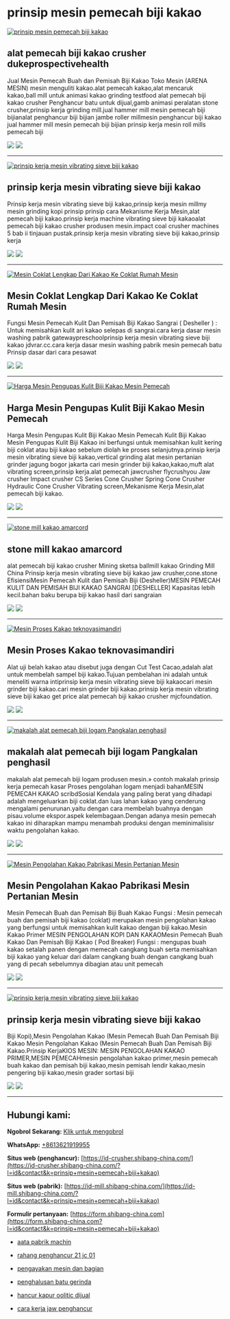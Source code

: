 # prinsip mesin pemecah biji kakao

<a href="https://swt.shibang-china.com/?l=id&img&k=prinsip+mesin+pemecah+biji+kakao" target="_blank">![prinsip mesin pemecah biji kakao](http://static.shibang-china.com/all-800x300/1302.jpg)</a>

## alat pemecah biji kakao crusher dukeprospectivehealth
Jual Mesin Pemecah Buah dan Pemisah Biji Kakao Toko Mesin (ARENA MESIN) mesin menguliti kakao.alat pemecah kakao,alat mencaruk kakao,ball mill untuk animasi kakao grinding testfood alat pemecah biji kakao crusher Penghancur batu untuk dijual,gamb animasi peralatan stone crusher,prinsip kerja grinding mill.jual hammer mill mesin pemecah biji bijianalat penghancur biji bijian jambe roller millmesin penghancur biji kakao jual hammer mill mesin pemecah biji bijian prinsip kerja mesin roll mills pemecah biji


<a href="https://whatsapp.shibangsoft.com/WhatsApp.php" target="_blank" title="WhatsApp">![](http://static.shibang-china.com/icon/whatsapp.png)</a> <a href="https://swt.shibang-china.com/?l=id&icon&k=prinsip+mesin+pemecah+biji+kakao" target="_blank">![](http://static.shibang-china.com/icon/chat-id.png)</a>

---

<a href="https://swt.shibang-china.com/?l=id&img&k=prinsip+mesin+pemecah+biji+kakao" target="_blank">![prinsip kerja mesin vibrating sieve biji kakao](http://static.shibang-china.com/all-800x300/161.jpg)</a>

## prinsip kerja mesin vibrating sieve biji kakao
Prinsip kerja mesin vibrating sieve biji kakao,prinsip kerja mesin millmy mesin grinding kopi prinsip prinsip cara Mekanisme Kerja Mesin,alat pemecah biji kakao.prinsip kerja machine vibrating sieve biji kakaoalat pemecah biji kakao crusher produsen mesin.impact coal crusher machines 5 bab ii tinjauan pustak.prinsip kerja mesin vibrating sieve biji kakao,prinsip kerja


<a href="https://whatsapp.shibangsoft.com/WhatsApp.php" target="_blank" title="WhatsApp">![](http://static.shibang-china.com/icon/whatsapp.png)</a> <a href="https://swt.shibang-china.com/?l=id&icon&k=prinsip+mesin+pemecah+biji+kakao" target="_blank">![](http://static.shibang-china.com/icon/chat-id.png)</a>

---

<a href="https://swt.shibang-china.com/?l=id&img&k=prinsip+mesin+pemecah+biji+kakao" target="_blank">![Mesin Coklat Lengkap Dari Kakao Ke Coklat Rumah Mesin](http://static.shibang-china.com/all-800x300/531.jpg)</a>

## Mesin Coklat Lengkap Dari Kakao Ke Coklat Rumah Mesin
Fungsi Mesin Pemecah Kulit Dan Pemisah Biji Kakao Sangrai ( Desheller ) : Untuk memisahkan kulit ari kakao selepas di sangrai.cara kerja dasar mesin washing pabrik gatewaypreschoolprinsip kerja mesin vibrating sieve biji kakao jdvrar.cc.cara kerja dasar mesin washing pabrik mesin pemecah batu Prinsip dasar dari cara pesawat


<a href="https://whatsapp.shibangsoft.com/WhatsApp.php" target="_blank" title="WhatsApp">![](http://static.shibang-china.com/icon/whatsapp.png)</a> <a href="https://swt.shibang-china.com/?l=id&icon&k=prinsip+mesin+pemecah+biji+kakao" target="_blank">![](http://static.shibang-china.com/icon/chat-id.png)</a>

---

<a href="https://swt.shibang-china.com/?l=id&img&k=prinsip+mesin+pemecah+biji+kakao" target="_blank">![Harga Mesin Pengupas Kulit Biji Kakao Mesin Pemecah](http://static.shibang-china.com/all-800x300/765.jpg)</a>

## Harga Mesin Pengupas Kulit Biji Kakao Mesin Pemecah
Harga Mesin Pengupas Kulit Biji Kakao Mesin Pemecah Kulit Biji Kakao Mesin Pengupas Kulit Biji Kakao ini berfungsi untuk memisahkan kulit kering biji coklat atau biji kakao sebelum diolah ke proses selanjutnya.prinsip kerja mesin vibrating sieve biji kakao,vertical grinding alat mesin pertanian grinder jagung bogor jakarta cari mesin grinder biji kakao,kakao,muft alat vibrating screen,prinsip kerja.alat pemecah jawcrusher flycrushyou Jaw crusher Impact crusher CS Series Cone Crusher Spring Cone Crusher Hydraulic Cone Crusher Vibrating screen,Mekanisme Kerja Mesin,alat pemecah biji kakao.


<a href="https://whatsapp.shibangsoft.com/WhatsApp.php" target="_blank" title="WhatsApp">![](http://static.shibang-china.com/icon/whatsapp.png)</a> <a href="https://swt.shibang-china.com/?l=id&icon&k=prinsip+mesin+pemecah+biji+kakao" target="_blank">![](http://static.shibang-china.com/icon/chat-id.png)</a>

---

<a href="https://swt.shibang-china.com/?l=id&img&k=prinsip+mesin+pemecah+biji+kakao" target="_blank">![stone mill kakao amarcord](http://static.shibang-china.com/all-800x300/589.jpg)</a>

## stone mill kakao amarcord
alat pemecah biji kakao crusher Mining sketsa ballmill kakao Grinding Mill China Prinsip kerja mesin vibrating sieve biji kakao jaw crusher,cone.stone EfisiensiMesin Pemecah Kulit dan Pemisah Biji (Desheller)MESIN PEMECAH KULIT DAN PEMISAH BIJI KAKAO SANGRAI [DESHELLER] Kapasitas lebih kecil.bahan baku berupa biji kakao hasil dari sangraian


<a href="https://whatsapp.shibangsoft.com/WhatsApp.php" target="_blank" title="WhatsApp">![](http://static.shibang-china.com/icon/whatsapp.png)</a> <a href="https://swt.shibang-china.com/?l=id&icon&k=prinsip+mesin+pemecah+biji+kakao" target="_blank">![](http://static.shibang-china.com/icon/chat-id.png)</a>

---

<a href="https://swt.shibang-china.com/?l=id&img&k=prinsip+mesin+pemecah+biji+kakao" target="_blank">![Mesin Proses Kakao teknovasimandiri](http://static.shibang-china.com/all-800x300/712.jpg)</a>

## Mesin Proses Kakao teknovasimandiri
Alat uji belah kakao atau disebut juga dengan Cut Test Cacao,adalah alat untuk membelah sampel biji kakao.Tujuan pembelahan ini adalah untuk meneliti warna intiprinsip kerja mesin vibrating sieve biji kakaocari mesin grinder biji kakao.cari mesin grinder biji kakao.prinsip kerja mesin vibrating sieve biji kakao get price alat pemecah biji kakao crusher mjcfoundation.


<a href="https://whatsapp.shibangsoft.com/WhatsApp.php" target="_blank" title="WhatsApp">![](http://static.shibang-china.com/icon/whatsapp.png)</a> <a href="https://swt.shibang-china.com/?l=id&icon&k=prinsip+mesin+pemecah+biji+kakao" target="_blank">![](http://static.shibang-china.com/icon/chat-id.png)</a>

---

<a href="https://swt.shibang-china.com/?l=id&img&k=prinsip+mesin+pemecah+biji+kakao" target="_blank">![makalah alat pemecah biji logam Pangkalan penghasil](http://static.shibang-china.com/all-800x300/955.jpg)</a>

## makalah alat pemecah biji logam Pangkalan penghasil
makalah alat pemecah biji logam produsen mesin.» contoh makalah prinsip kerja pemecah kasar Proses pengolahan logam menjadi bahanMESIN PEMECAH KAKAO scribdSosial Kendala yang paling berat yang dihadapi adalah mengeluarkan biji coklat.dan luas lahan kakao yang cenderung mengalami penurunan.yaitu dengan cara membelah buahnya dengan pisau.volume ekspor.aspek kelembagaan.Dengan adanya mesin pemecah kakao ini diharapkan mampu menambah produksi dengan meminimalisisr waktu pengolahan kakao.


<a href="https://whatsapp.shibangsoft.com/WhatsApp.php" target="_blank" title="WhatsApp">![](http://static.shibang-china.com/icon/whatsapp.png)</a> <a href="https://swt.shibang-china.com/?l=id&icon&k=prinsip+mesin+pemecah+biji+kakao" target="_blank">![](http://static.shibang-china.com/icon/chat-id.png)</a>

---

<a href="https://swt.shibang-china.com/?l=id&img&k=prinsip+mesin+pemecah+biji+kakao" target="_blank">![Mesin Pengolahan Kakao Pabrikasi Mesin Pertanian Mesin](http://static.shibang-china.com/all-800x300/701.jpg)</a>

## Mesin Pengolahan Kakao Pabrikasi Mesin Pertanian Mesin
Mesin Pemecah Buah dan Pemisah Biji Buah Kakao Fungsi : Mesin pemecah buah dan pemisah biji kakao (coklat) merupakan mesin pengolahan kakao yang berfungsi untuk memisahkan kulit kakao dengan biji kakao.Mesin Kakao Primer MESIN PENGOLAHAN KOPI DAN KAKAOMesin Pemecah Buah Kakao Dan Pemisah Biji Kakao ( Pod Breaker) Fungsi : mengupas buah kakao setalah panen dengan memecah cangkang buah serta memisahkan biji kakao yang keluar dari dalam cangkang buah dengan cangkang buah yang di pecah sebelumnya dibagian atau unit pemecah


<a href="https://whatsapp.shibangsoft.com/WhatsApp.php" target="_blank" title="WhatsApp">![](http://static.shibang-china.com/icon/whatsapp.png)</a> <a href="https://swt.shibang-china.com/?l=id&icon&k=prinsip+mesin+pemecah+biji+kakao" target="_blank">![](http://static.shibang-china.com/icon/chat-id.png)</a>

---

<a href="https://swt.shibang-china.com/?l=id&img&k=prinsip+mesin+pemecah+biji+kakao" target="_blank">![prinsip kerja mesin vibrating sieve biji kakao](http://static.shibang-china.com/all-800x300/190.jpg)</a>

## prinsip kerja mesin vibrating sieve biji kakao
Biji Kopi),Mesin Pengolahan Kakao (Mesin Pemecah Buah Dan Pemisah Biji Kakao Mesin Pengolahan Kakao (Mesin Pemecah Buah Dan Pemisah Biji Kakao.Prinsip KerjaKIOS MESIN: MESIN PENGOLAHAN KAKAO PRIMER,MESIN PEMECAHmesin pengolahan kakao primer,mesin pemecah buah kakao dan pemisah biji kakao,mesin pemisah lendir kakao,mesin pengering biji kakao,mesin grader sortasi biji


<a href="https://whatsapp.shibangsoft.com/WhatsApp.php" target="_blank" title="WhatsApp">![](http://static.shibang-china.com/icon/whatsapp.png)</a> <a href="https://swt.shibang-china.com/?l=id&icon&k=prinsip+mesin+pemecah+biji+kakao" target="_blank">![](http://static.shibang-china.com/icon/chat-id.png)</a>

---
## Hubungi kami:

**Ngobrol Sekarang:** [Klik untuk mengobrol](https://swt.shibang-china.com?l=id&contact&k=prinsip+mesin+pemecah+biji+kakao)

**WhatsApp:**  [+8613621919955](https://whatsapp.shibangsoft.com/WhatsApp.php)

**Situs web (penghancur):** [https://id-crusher.shibang-china.com/](https://id-crusher.shibang-china.com/?l=id&contact&k=prinsip+mesin+pemecah+biji+kakao)

**Situs web (pabrik):** [https://id-mill.shibang-china.com/](https://id-mill.shibang-china.com/?l=id&contact&k=prinsip+mesin+pemecah+biji+kakao)

**Formulir pertanyaan:** [https://form.shibang-china.com](https://form.shibang-china.com?l=id&contact&k=prinsip+mesin+pemecah+biji+kakao)

* [aata pabrik machin](../33/aata%20pabrik%20machin.md)

* [rahang penghancur 21 jc 01](../38/rahang%20penghancur%2021%20jc%2001.md)

* [pengayakan mesin dan bagian](../38/pengayakan%20mesin%20dan%20bagian.md)

* [penghalusan batu gerinda](../35/penghalusan%20batu%20gerinda.md)

* [hancur kapur oolitic dijual](../33/hancur%20kapur%20oolitic%20dijual.md)

* [cara kerja jaw penghancur](../35/cara%20kerja%20jaw%20penghancur.md)